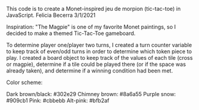 This code is to create a Monet-inspired jeu de morpion (tic-tac-toe) in JavaScript.
Felicia Becerra
3/1/2021

Inspiration: "The Magpie" is one of my favorite Monet paintings, so I decided to make a themed Tic-Tac-Toe gameboard. 

To determine player one/player two turns, I created a turn counter variable to keep track of even/odd turns in order to determine which token piece to play. I created a board object to keep track of the values of each tile (cross or magpie), determine if a tile could be played there (or if the space was already taken), and determine if a winning condition had been met.



Color scheme:

Dark brown/black: #302e29
Chimney brown: #8a6a55
Purple snow: #909cb1
Pink: #cbbebb
Alt-pink: #bfb2af

